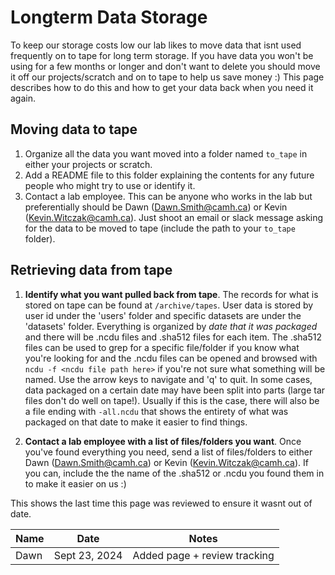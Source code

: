 # Longterm Data Storage

To keep our storage costs low our lab likes to move data that isnt used frequently on to tape for long term storage. If you have data you won't be using for a few months or longer and don't want to delete you should move it off our projects/scratch and on to tape to help us save money :) This page describes how to do this and how to get your data back when you need it again.

## Moving data to tape
1. Organize all the data you want moved into a folder named `to_tape` in either your projects or scratch.
2. Add a README file to this folder explaining the contents for any future people who might try to use or identify it.
3. Contact a lab employee. This can be anyone who works in the lab but preferentially should be Dawn (Dawn.Smith@camh.ca) or Kevin (Kevin.Witczak@camh.ca). Just shoot an email or slack message asking for the data to be moved to tape (include the path to your `to_tape` folder).

## Retrieving data from tape
1. **Identify what you want pulled back from tape**. The records for what is stored on tape can be found at `/archive/tapes`. User data is stored by user id under the 'users' folder and specific datasets are under the 'datasets' folder. Everything is organized by *date that it was packaged* and there will be .ncdu files and .sha512 files for each item. The .sha512 files can be used to grep for a specific file/folder if you know what you're looking for and the .ncdu files can be opened and browsed with `ncdu -f <ncdu file path here>` if you're not sure what something will be named. Use the arrow keys to navigate and 'q' to quit. In some cases, data packaged on a certain date may have been split into parts (large tar files don't do well on tape!). Usually if this is the case, there will also be a file ending with `-all.ncdu` that shows the entirety of what was packaged on that date to make it easier to find things.

2. **Contact a lab employee with a list of files/folders you want**. Once you've found everything you need, send a list of files/folders to either Dawn (Dawn.Smith@camh.ca) or Kevin (Kevin.Witczak@camh.ca). If you can, include the the name of the .sha512 or .ncdu you found them in to make it easier on us :)

<!-- sign-off-sheet:start -->
<!-- sign-off-cadence:1 year -->
This shows the last time this page was reviewed to ensure it wasnt out of date.

| Name | Date | Notes |
|------|------|-------|
| Dawn | Sept 23, 2024 | Added page + review tracking |
<!-- sign-off-sheet:end -->